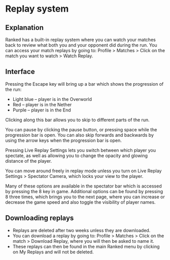 # Replay system

## Explanation
Ranked has a built-in replay system where you can watch your matches back to review what both you and your opponent did during the run.
You can access your match replays by going to: Profile > Matches > Click on the match you want to watch > Watch Replay.

## Interface
Pressing the Escape key will bring up a bar which shows the progression of the run:
-	Light blue – player is in the Overworld
-	Red – player is in the Nether
-	Purple – player is in the End

Clicking along this bar allows you to skip to different parts of the run.

You can pause by clicking the pause button, or pressing space while the progression bar is open. You can also skip forwards and backwards by using the arrow keys when the progression bar is open.

Pressing Live Replay Settings lets you switch between which player you spectate, as well as allowing you to change the opacity and glowing distance of the player.

You can move around freely in replay mode unless you turn on Live Replay Settings > Spectator Camera, which locks your view to the player.

Many of these options are available in the spectator bar which is accessed by pressing the 8 key in game. Additional options can be found by pressing 8 three times, which brings you to the next page, where you can increase or decrease the game speed and also toggle the visibility of player names.

## Downloading replays
- Replays are deleted after two weeks unless they are downloaded.
- You can download a replay by going to: Profile > Matches > Click on the match > Download Replay, where you will then be asked to name it.
- These replays can then be found in the main Ranked menu by clicking on My Replays and will not be deleted.
